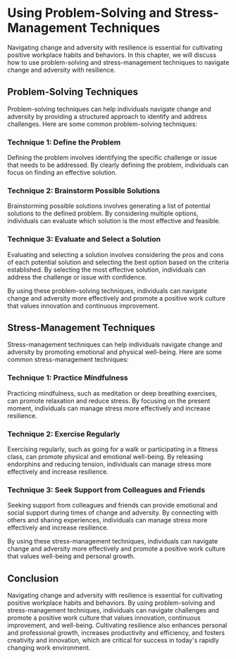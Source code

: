 Using Problem-Solving and Stress-Management Techniques
==================================================================================================================

Navigating change and adversity with resilience is essential for cultivating positive workplace habits and behaviors. In this chapter, we will discuss how to use problem-solving and stress-management techniques to navigate change and adversity with resilience.

Problem-Solving Techniques
--------------------------

Problem-solving techniques can help individuals navigate change and adversity by providing a structured approach to identify and address challenges. Here are some common problem-solving techniques:

### Technique 1: Define the Problem

Defining the problem involves identifying the specific challenge or issue that needs to be addressed. By clearly defining the problem, individuals can focus on finding an effective solution.

### Technique 2: Brainstorm Possible Solutions

Brainstorming possible solutions involves generating a list of potential solutions to the defined problem. By considering multiple options, individuals can evaluate which solution is the most effective and feasible.

### Technique 3: Evaluate and Select a Solution

Evaluating and selecting a solution involves considering the pros and cons of each potential solution and selecting the best option based on the criteria established. By selecting the most effective solution, individuals can address the challenge or issue with confidence.

By using these problem-solving techniques, individuals can navigate change and adversity more effectively and promote a positive work culture that values innovation and continuous improvement.

Stress-Management Techniques
----------------------------

Stress-management techniques can help individuals navigate change and adversity by promoting emotional and physical well-being. Here are some common stress-management techniques:

### Technique 1: Practice Mindfulness

Practicing mindfulness, such as meditation or deep breathing exercises, can promote relaxation and reduce stress. By focusing on the present moment, individuals can manage stress more effectively and increase resilience.

### Technique 2: Exercise Regularly

Exercising regularly, such as going for a walk or participating in a fitness class, can promote physical and emotional well-being. By releasing endorphins and reducing tension, individuals can manage stress more effectively and increase resilience.

### Technique 3: Seek Support from Colleagues and Friends

Seeking support from colleagues and friends can provide emotional and social support during times of change and adversity. By connecting with others and sharing experiences, individuals can manage stress more effectively and increase resilience.

By using these stress-management techniques, individuals can navigate change and adversity more effectively and promote a positive work culture that values well-being and personal growth.

Conclusion
----------

Navigating change and adversity with resilience is essential for cultivating positive workplace habits and behaviors. By using problem-solving and stress-management techniques, individuals can navigate challenges and promote a positive work culture that values innovation, continuous improvement, and well-being. Cultivating resilience also enhances personal and professional growth, increases productivity and efficiency, and fosters creativity and innovation, which are critical for success in today's rapidly changing work environment.
